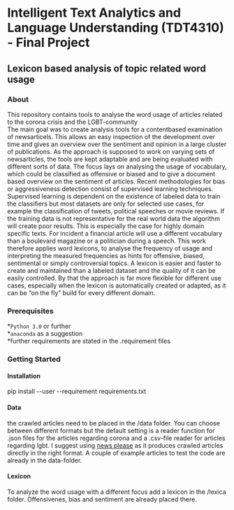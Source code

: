 # Intelligent Text Analytics and Language Understanding (TDT4310) - Final Project
## Lexicon based analysis of topic related word usage 

### About
This repository contains tools to analyse the word usage of articles related to the corona crisis and the
LGBT-community  
The main goal was to create analysis tools for a contentbased examination of newsarticels.
This allows an easy inspection of the development over time and gives an overview over the sentiment 
and opinion in a large cluster of publications. As the approach is supposed to
work on varying sets of newsarticles, the tools are kept adaptable and are being evaluated with different
sorts of data. The focus lays on analysing the usage of vocabulary, which could be classified as offensive
or biased and to give a document based overview on the sentiment of articles. Recent methodologies for bias or 
aggressiveness detection consist of supervised learning techniques. Supervised learning is dependent on the existence
of labeled data to train the classifiers but most datasets are only for selected use cases, for example the
classification of tweets, political speeches or movie reviews. If the training data is not representative for
the real world data the algorithm will create poor results. This is especially the case for highly domain
specific texts. For incident a financial article will use a different vocabulary than a boulevard magazine
or a politician during a speech. This work therefore applies word lexicons, to analyse the frequency
of usage and interpreting the measured frequencies as hints for offensive, biased, sentimental or simply
controversial topics. A lexicon is easier and faster to create and maintained than a labeled dataset and
the quality of it can be easily controlled. By that the approach is far more flexible for different use cases,
especially when the lexicon is automatically created or adapted, as it can be “on the fly” build for every
different domain.

### Prerequisites
*`Python 3.0` or further  
*`anaconda` as a suggestion  
*further requirements are stated in the .requirement files

### Getting Started

#### Installation

pip install --user --requirement requirements.txt

#### Data
the crawled articles need to be placed in the /data folder. You can choose between different formats but the default setting is a reader function for .json files for the articles regarding corona and a .csv-file reader for articles regarding lgbt. I suggest using [news please](https://github.com/fhamborg/news-please) as it produces crawled articles directly in the right format. A couple of example articles to test the code are already in the data-folder.


#### Lexicon
To analyze the word usage with a different focus add a lexicon in the /lexica folder. Offensivenes, bias and sentiment are already placed there.
